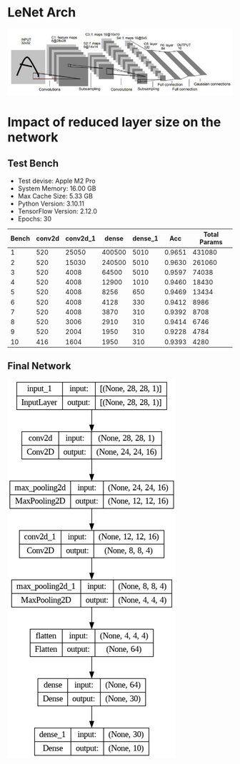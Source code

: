 # LeNet Arch

![](Photos/LeNet_5.jpeg)

# Impact of reduced layer size on the network

## Test Bench
- Test devise: Apple M2 Pro
- System Memory: 16.00 GB
- Max Cache Size: 5.33 GB
- Python Version: 3.10.11
- TensorFlow Version: 2.12.0
- Epochs: 30

| Bench| conv2d | conv2d_1 | dense | dense_1 | Acc | Total Params |
|---------|---------|---------|---------|---------|---------|---------|
|1|520|25050|400500|5010|0.9651|431080|
|2|520|15030|240500|5010|0.9630|261060|
|3|520|4008|64500|5010|0.9597|74038|
|4|520|4008|12900|1010|0.9460|18430|
|5|520|4008|8256|650|0.9469|13434|
|6|520|4008|4128|330|0.9412|8986|
|7|520|4008|3870|310|0.9392|8708|
|8|520|3006|2910|310|0.9414|6746|
|9|520|2004|1950|310|0.9228|4784|
|10|416|1604|1950|310|0.9393|4280|

## Final Network

![](Photos/lenet_model.png)